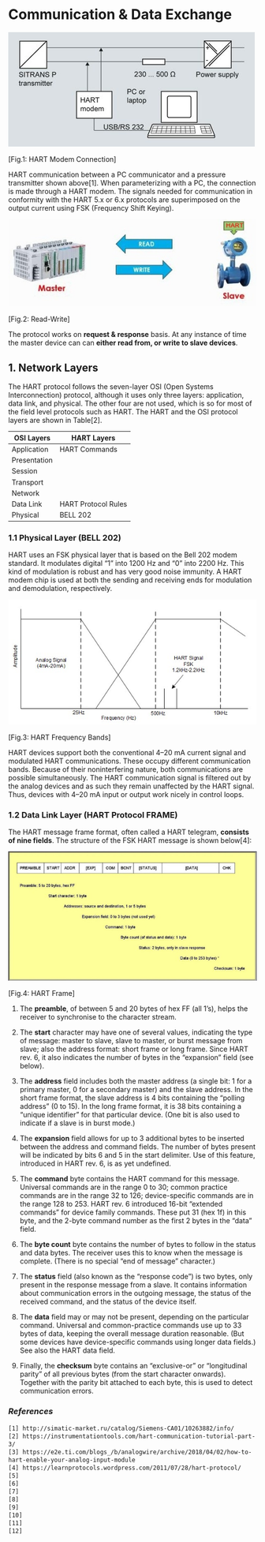 # Communication & Data Exchange

![Fig.1: HART Modem Connection](https://github.com/biplabro/HART-Protocol-Basics/blob/main/02.%20Images/Modem-connection.jpg)

[Fig.1: HART Modem Connection]

HART communication between a PC communicator and a pressure transmitter shown above[1]. When parameterizing with a PC, the connection is made through a HART modem. The signals needed for communication in conformity with the HART 5.x or 6.x protocols are superimposed on the output current using FSK (Frequency Shift Keying).

![Fig.2: Read-Write](https://github.com/biplabro/HART-Protocol-Basics/blob/main/02.%20Images/Read-Write.jpg)

[Fig.2: Read-Write]

The protocol works on **request & response** basis. At any instance of time the master device can can **either read from, or write to slave devices**. 

## 1. Network Layers

The HART protocol follows the seven-layer OSI (Open Systems Interconnection) protocol, although it uses only three layers: application, data link, and physical. The other four are not used, which is so for most of the field level protocols such as HART. The HART and the OSI protocol layers are shown in Table[2].

|OSI Layers|HART Layers|
|----------|-----------|
|Application|HART Commands|
|Presentation||
|Session||
|Transport||
|Network||
|Data Link|HART Protocol Rules|
|Physical|BELL 202|

### 1.1 Physical Layer (BELL 202)

HART uses an FSK physical layer that is based on the Bell 202 modem standard. It modulates digital “1” into 1200 Hz and “0” into 2200 Hz. This kind of modulation is robust and has very good noise immunity. A HART modem chip is used at both the sending and receiving ends for modulation and demodulation, respectively.

![Fig.3: HART Frequency Bands](https://github.com/biplabro/HART-Protocol-Basics/blob/main/02.%20Images/HART-Freq-Band.jpg)

[Fig.3: HART Frequency Bands]

HART devices support both the conventional 4–20 mA current signal and modulated HART communications. These occupy different communication bands. Because of their noninterfering nature, both communications are possible simultaneously. The HART communication signal is filtered out by the analog devices and as such they remain unaffected by the HART signal. Thus, devices with 4–20 mA input or output work nicely in control loops.

### 1.2 Data Link Layer (HART Protocol FRAME)

The HART message frame format, often called a HART telegram, **consists of nine fields**. The structure of the FSK HART message is shown below[4]:

![Fig.4: HART Frame](https://github.com/biplabro/HART-Protocol-Basics/blob/main/02.%20Images/HART-Frame.jpg)

[Fig.4: HART Frame]

1) The **preamble**, of between 5 and 20 bytes of hex FF (all 1’s), helps the receiver to synchronise to the character stream.

2) The **start** character may have one of several values, indicating the type of message: master to slave, slave to master, or burst message from slave; also the address format: short frame or long frame. Since HART rev. 6, it also indicates the number of bytes in the “expansion” field (see below).

3) The **address** field includes both the master address (a single bit: 1 for a primary master, 0 for a secondary master) and the slave address. In the short frame format, the slave address is 4 bits containing the “polling address” (0 to 15). In the long frame format, it is 38 bits containing a “unique identifier” for that particular device. (One bit is also used to indicate if a slave is in burst mode.)

4) The **expansion** field allows for up to 3 additional bytes to be inserted between the address and command fields. The number of bytes present will be indicated by bits 6 and 5 in the start delimiter. Use of this feature, introduced in HART rev. 6, is as yet undefined.

5) The **command** byte contains the HART command for this message. Universal commands are in the range 0 to 30; common practice commands are in the range 32 to 126; device-specific commands are in the range 128 to 253. HART rev. 6 introduced 16-bit “extended commands” for device family commands. These put 31 (hex 1f) in this byte, and the 2-byte command number as the first 2 bytes in the “data” field.

6) The **byte count** byte contains the number of bytes to follow in the status and data bytes. The receiver uses this to know when the message is complete. (There is no special “end of message” character.)

7) The **status** field (also known as the “response code”) is two bytes, only present in the response message from a slave. It contains information about communication errors in the outgoing message, the status of the received command, and the status of the device itself.

8) The **data** field may or may not be present, depending on the particular command. Universal and common-practice commands use up to 33 bytes of data, keeping the overall message duration reasonable. (But some devices have device-specific commands using longer data fields.) See also the HART data field.

9) Finally, the **checksum** byte contains an “exclusive-or” or “longitudinal parity” of all previous bytes (from the start character onwards). Together with the parity bit attached to each byte, this is used to detect communication errors.




### _References_

```
[1] http://simatic-market.ru/catalog/Siemens-CA01/10263882/info/
[2] https://instrumentationtools.com/hart-communication-tutorial-part-3/
[3] https://e2e.ti.com/blogs_/b/analogwire/archive/2018/04/02/how-to-hart-enable-your-analog-input-module
[4] https://learnprotocols.wordpress.com/2011/07/28/hart-protocol/
[5] 
[6] 
[7] 
[8] 
[9] 
[10] 
[11] 
[12] 
```
